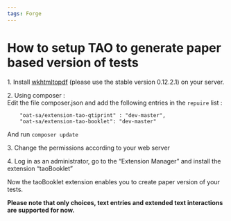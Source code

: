```yaml
---
tags: Forge
---
```


How to setup TAO to generate paper based version of tests
=========================================================

1\. Install [wkhtmltopdf](resources/http://wkhtmltopdf.org/downloads.html) (please use the stable version 0.12.2.1) on your server.

2\. Using composer :\
Edit the file composer.json and add the following entries in the `repuire` list :

        "oat-sa/extension-tao-qtiprint" : "dev-master",
        "oat-sa/extension-tao-booklet": "dev-master"

And run `composer update`

3\. Change the permissions according to your web server

4\. Log in as an administrator, go to the “Extension Manager” and install the extension “taoBooklet”

Now the taoBooklet extension enables you to create paper version of your tests.

**Please note that only choices, text entries and extended text interactions are supported for now.**

